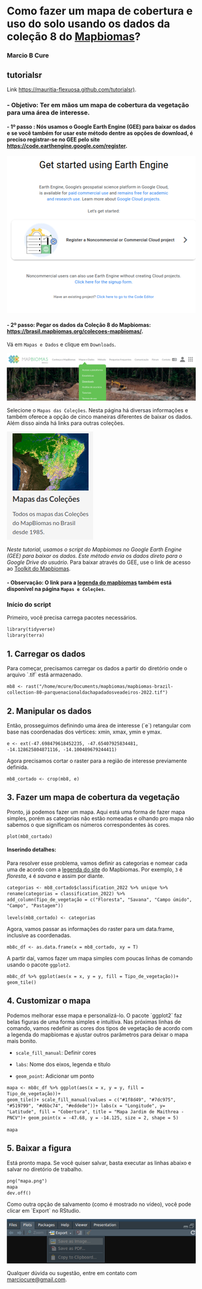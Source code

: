 # Como fazer um mapa de cobertura e uso do solo usando os dados da coleção 8 do [Mapbiomas](https://mapbiomas.org/)?

### Marcio B Cure

## tutorialsr

Link <https://mauritia-flexuosa.github.com/tutorialsr)>.

### - Objetivo: Ter em mãos um mapa de cobertura da vegetação para uma área de interesse.

#### - 1º passo : Nós usamos o Google Earth Engine (GEE) para baixar os dados e se você também for usar este método dentre as opções de download, é preciso registrar-se no GEE pelo site <https://code.earthengine.google.com/register>.

![Página para registro no GEE.](gee_registration.png)

#### - 2º passo: Pegar os dados da Coleção 8 do Mapbiomas: <https://brasil.mapbiomas.org/colecoes-mapbiomas/>.

Vá em `Mapas e Dados` e clique em `Downloads`.

![Acesse o site do Mapbiomas](mapbiomas.png)

Selecione o `Mapas das Coleções`. Nesta página há diversas informações
e também oferece a opção de cinco maneiras diferentes de baixar os
dados. Além disso ainda há links para outras coleções.

![Selecione a coleção de dados](cole%C3%A7%C3%B5es.png)

*Neste tutorial, usamos o script do Mapbiomas no Google Earth Engine
(GEE) para baixar os dados. Este método envia os dados direto para o
Google Drive do usuário.* Para baixar através do GEE, use o link de
acesso ao [Toolkit do
Mapbiomas](https://code.earthengine.google.com/32769583bb84490cec49b011f566a09b?accept_repo=users%2Fmapbiomas%2Fuser-toolkit).

#### - Observação: O link para a [legenda do mapbiomas](https://brasil.mapbiomas.org/wp-content/uploads/sites/4/2023/08/Legenda-Colecao-8-LEGEND-CODE-1.pdf) também está disponível na página `Mapas e Coleções`.

### Início do script

Primeiro, você precisa carrega pacotes necessários.

```{r echo=FALSE}
library(tidyverse)
library(terra)
```

## 1. Carregar os dados

Para começar, precisamos carregar os dados a partir do diretório onde
o arquivo \`.tif\` está armazenado.

```{r echo=TRUE, message=FALSE, warning=FALSE}
mb8 <- rast("/home/mcure/Documents/mapbiomas/mapbiomas-brazil-collection-80-parquenacionaldachapadadosveadeiros-2022.tif")
```

## 2. Manipular os dados

Então, prosseguimos definindo uma área de interesse (\`e\`) retangular
com base nas coordenadas dos vértices: xmin, xmax, ymin e ymax.

```{r echo=TRUE, message=FALSE, warning=FALSE}
e <- ext(-47.698479618452235, -47.65407925834481,
-14.128625804871116, -14.100489679244411)
```

Agora precisamos cortar o raster para a região de interesse
previamente definida.

```{r echo=TRUE, message=FALSE, warning=FALSE}
mb8_cortado <- crop(mb8, e)
```

## 3. Fazer um mapa de cobertura da vegetação

Pronto, já podemos fazer um mapa. Aqui está uma forma de fazer mapa
simples, porém as categorias não estão nomeadas e olhando pro mapa não
sabemos o que significam os números correspondentes às cores.

```{r echo=TRUE, message=FALSE, warning=FALSE}
plot(mb8_cortado) 
```

#### Inserindo detalhes:

Para resolver esse problema, vamos definir as categorias e nomear cada
uma de acordo com a [legenda do
site](https://brasil.mapbiomas.org/wp-content/uploads/sites/4/2023/08/Legenda-Colecao-8-LEGEND-CODE-1.pdf)
do Mapbiomas. Por exemplo, `3` é *floresta*, `4` é *savana* e assim
por diante.

```{r echo=TRUE, message=FALSE, warning=FALSE}
categorias <- mb8_cortado$classification_2022 %>% unique %>%
rename(categorias = classification_2022) %>%
add_column(Tipo_de_vegetação = c("Floresta", "Savana", "Campo úmido",
"Campo", "Pastagem"))

levels(mb8_cortado) <- categorias
```

Agora, vamos passar as informações do raster para um data.frame,
inclusive as coordenadas.

```{r echo=TRUE, message=FALSE, warning=FALSE}
mb8c_df <- as.data.frame(x = mb8_cortado, xy = T)
```

A partir daí, vamos fazer um mapa simples com poucas linhas de comando
usando o pacote `ggplot2`.

```{r echo=TRUE, message=FALSE, warning=FALSE}
mb8c_df %>% ggplot(aes(x = x, y = y, fill = Tipo_de_vegetação))+
geom_tile()
```

## 4. Customizar o mapa

Podemos melhorar esse mapa e personalizá-lo. O pacote \`ggplot2\` faz
belas figuras de uma forma simples e intuitiva. Nas próximas linhas de
comando, vamos redefinir as cores dos tipos de vegetação de acordo com
a legenda do mapbiomas e ajustar outros parâmetros para deixar o mapa
mais bonito.

-   `scale_fill_manual`: Definir cores

-   `labs`: Nome dos eixos, legenda e título

-   `geom_point`: Adicionar um ponto

```{r echo=TRUE, include=TRUE, message=FALSE, warning=FALSE}
mapa <- mb8c_df %>% ggplot(aes(x = x, y = y, fill = Tipo_de_vegetação))+
geom_tile()+ scale_fill_manual(values = c("#1f8d49", "#7dc975",
"#519799", "#d6bc74", "#edde8e"))+ labs(x = "Longitude", y=
"Latitude", fill = "Cobertura", title = "Mapa Jardim de Maithrea -
PNCV")+ geom_point(x = -47.68, y = -14.125, size = 2, shape = 5)

mapa
```

## 5. Baixar a figura

Está pronto mapa. Se você quiser salvar, basta executar as linhas
abaixo e salvar no diretório de trabalho.

    png("mapa.png")
    mapa
    dev.off()

Como outra opção de salvamento (como é mostrado no vídeo), você pode
clicar em \`Export\` no RStudio.

![Botão para savar no RStudio.](salvar_export.png)

Qualquer dúvida ou sugestão, entre em contato com
<marciocure@gmail.com>.

